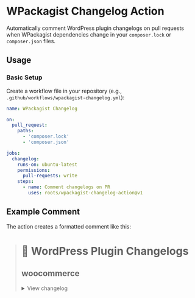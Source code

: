 # WPackagist Changelog Action

Automatically comment WordPress plugin changelogs on pull requests when WPackagist dependencies change in your `composer.lock` or `composer.json` files.

## Usage

### Basic Setup

Create a workflow file in your repository (e.g., `.github/workflows/wpackagist-changelog.yml`):

```yaml
name: WPackagist Changelog

on:
  pull_request:
    paths:
      - 'composer.lock'
      - 'composer.json'

jobs:
  changelog:
    runs-on: ubuntu-latest
    permissions:
      pull-requests: write
    steps:
      - name: Comment changelogs on PR
        uses: roots/wpackagist-changelog-action@v1
```

## Example Comment

The action creates a formatted comment like this:

> # 🔌 WordPress Plugin Changelogs
>
> ## woocommerce
>
> <details>
> <summary>View changelog</summary>
>
> #### 10.2.2 2025-09-29
> **WooCommerce**
> - Fix - Check if template part is from file system before building the result from file #61171
> - Fix - Fix low-resolution images displayed in the Classic Template block gallery #61182
> - Fix - Make legacy gallery filters available while rendering blocks #61173
>
> [View full changelog on WordPress.org](https://wordpress.org/plugins/woocommerce/#developers)
>
> </details>
